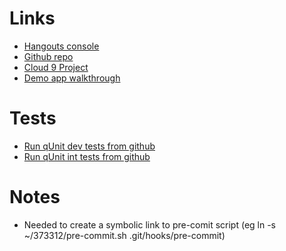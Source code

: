 Links
=====

* [Hangouts console](https://code.google.com/apis/console/b/0/#project:727799527310)
* [Github repo](https://github.com/neilbmclaughlin/park-bench-panel)
* [Cloud 9 Project](http://c9.io/neilbmclaughlin/park-bench-panel)
* [Demo app walkthrough](http://life.scarygami.net/hangoutapps/)

Tests
=====

* [Run qUnit dev tests from github](http://htmlpreview.github.com/?https://raw.github.com/neilbmclaughlin/park-bench-panel/master/park-bench-panel-tests-dev.html)
* [Run qUnit int tests from github](http://htmlpreview.github.com/?https://raw.github.com/neilbmclaughlin/park-bench-panel/master/park-bench-panel-tests=int.html)
 
Notes
=====

* Needed to create a symbolic link to pre-comit script (eg ln -s ~/373312/pre-commit.sh .git/hooks/pre-commit) 
